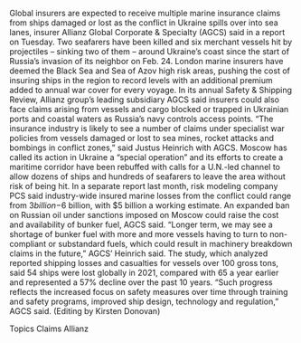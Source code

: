 Global insurers are expected to receive multiple marine insurance claims from ships damaged or lost as the conflict in Ukraine spills over into sea lanes, insurer Allianz Global Corporate & Specialty (AGCS) said in a report on Tuesday.
Two seafarers have been killed and six merchant vessels hit by projectiles – sinking two of them – around Ukraine’s coast since the start of Russia’s invasion of its neighbor on Feb. 24.
London marine insurers have deemed the Black Sea and Sea of Azov high risk areas, pushing the cost of insuring ships in the region to record levels with an additional premium added to annual war cover for every voyage.
In its annual Safety & Shipping Review, Allianz group’s leading subsidiary AGCS said insurers could also face claims arising from vessels and cargo blocked or trapped in Ukrainian ports and coastal waters as Russia’s navy controls access points.
“The insurance industry is likely to see a number of claims under specialist war policies from vessels damaged or lost to sea mines, rocket attacks and bombings in conflict zones,” said Justus Heinrich with AGCS.
Moscow has called its action in Ukraine a “special operation” and its efforts to create a maritime corridor have been rebuffed with calls for a U.N.-led channel to allow dozens of ships and hundreds of seafarers to leave the area without risk of being hit.
In a separate report last month, risk modeling company PCS said industry-wide insured marine losses from the conflict could range from $3 billion-$6 billion, with $5 billion a working estimate.
An expanded ban on Russian oil under sanctions imposed on Moscow could raise the cost and availability of bunker fuel, AGCS said.
“Longer term, we may see a shortage of bunker fuel with more and more vessels having to turn to non-compliant or substandard fuels, which could result in machinery breakdown claims in the future,” AGCS’ Heinrich said.
The study, which analyzed reported shipping losses and casualties for vessels over 100 gross tons, said 54 ships were lost globally in 2021, compared with 65 a year earlier and represented a 57% decline over the past 10 years.
“Such progress reflects the increased focus on safety measures over time through training and safety programs, improved ship design, technology and regulation,” AGCS said.
(Editing by Kirsten Donovan)

Topics
Claims
Allianz
